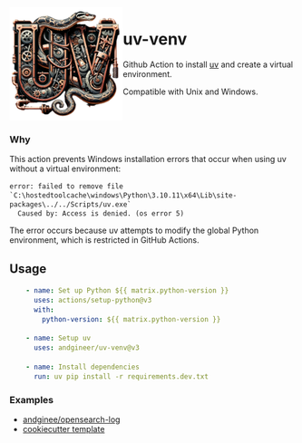 <img align="left" width="200" src="uv-python.png" />

# uv-venv

Github Action to install [uv](https://github.com/astral-sh/uv) and create a virtual environment.

Compatible with Unix and Windows.

<br clear="left"/>

### Why
This action prevents Windows installation errors that occur when using uv without a virtual environment:

```shell
error: failed to remove file `C:\hostedtoolcache\windows\Python\3.10.11\x64\Lib\site-packages\../../Scripts/uv.exe`
  Caused by: Access is denied. (os error 5)
```

The error occurs because uv attempts to modify the global Python environment, which is restricted in GitHub Actions.

## Usage

```yaml
    - name: Set up Python ${{ matrix.python-version }}
      uses: actions/setup-python@v3
      with:
        python-version: ${{ matrix.python-version }}
        
    - name: Setup uv
      uses: andgineer/uv-venv@v3

    - name: Install dependencies
      run: uv pip install -r requirements.dev.txt
```

### Examples
* [andginee/opensearch-log](https://github.com/andgineer/opensearch-log/blob/0d1060c57a6adac85d3559b52ec714c931f3b671/.github/workflows/ci.yml#L44)
* [cookiecutter template](https://github.com/andgineer/cookiecutter-python-package)